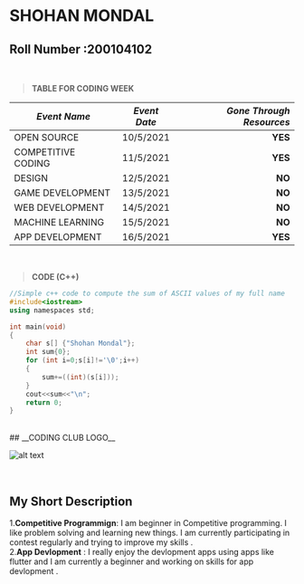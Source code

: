 # SHOHAN MONDAL
## Roll Number :200104102
<br>


>__TABLE FOR CODING WEEK__


| *Event Name*       | *Event Date*           | *Gone Through Resources* |
| ------------------- |:--------------:| -----:|
| OPEN SOURCE         | 10/5/2021      |   __YES__ |
| COMPETITIVE CODING  | 11/5/2021      |   __YES__ |
| DESIGN              | 12/5/2021      |    __NO__ |
| GAME DEVELOPMENT    | 13/5/2021      |    __NO__ |
| WEB DEVELOPMENT     | 14/5/2021      |    __NO__ |
| MACHINE LEARNING    | 15/5/2021      |    __NO__ |
| APP DEVELOPMENT     | 16/5/2021      |   __YES__ |

<br>

>  __CODE (C++)__ 

```C++
//Simple c++ code to compute the sum of ASCII values of my full name
#include<iostream>
using namespaces std;

int main(void)
{
    char s[] {"Shohan Mondal"};
    int sum{0};
    for (int i=0;s[i]!='\0';i++)
    {
        sum+=((int)(s[i]));
    }
    cout<<sum<<"\n";
    return 0;
}
```
<br>
##  __CODING CLUB LOGO__  

![alt text](https://raw.githubusercontent.com/codingiitg/open_source_submission/main/coding-club%20logo.png "Logo Title Text 1")



<br>





## __My Short Description__

1.__Competitive Programmign__: I am beginner in Competitive programming. I like problem solving and learning new things. I am currently participating in contest regularly and trying to improve my skills .
<br>
2.__App Devlopment__ : I really enjoy the devlopment apps using apps like flutter and I am currently a beginner and working on skills for app devlopment .

 
